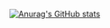 


[![Anurag's GitHub stats](https://github-readme-stats.vercel.app/api?username=kooldood-1)](https://github.com/kooldood-1/github-readme-stats)
